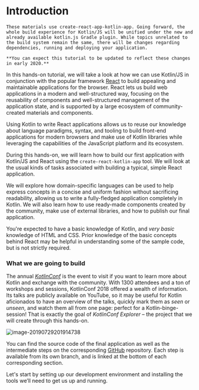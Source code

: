# Introduction

```warning
These materials use create-react-app-kotlin-app. Going forward, the whole build experience for Kotlin/JS will be unified under the new and already available kotlin.js Gradle plugin. While topics unrelated to the build system remain the same, there will be changes regarding dependencies, running and deploying your application.

**You can expect this tutorial to be updated to reflect these changes in early 2020.**
```

In this hands-on tutorial, we will take a look at how we can use Kotlin/JS in conjunction with the popular framework [React](https://reactjs.org/) to build appealing and maintainable applications for the browser. React lets us build web applications in a modern and well-structured way, focusing on the reusability of components and well-structured management of the application state, and is supported by a large ecosystem of community-created materials and components.

Using Kotlin to write React applications allows us to reuse our knowledge about language paradigms, syntax, and tooling to build front-end applications for modern browsers and make use of Kotlin libraries while leveraging the capabilities of the JavaScript platform and its ecosystem.

During this hands-on, we will learn how to build our first application with Kotlin/JS and React using the `create-react-kotlin-app` tool. We will look at the usual kinds of tasks associated with building a typical, simple React application. 

We will explore how domain-specific languages can be used to help express concepts in a concise and uniform fashion without sacrificing readability, allowing us to write a fully-fledged application completely in Kotlin. We will also learn how to use ready-made components created by the community, make use of external libraries, and how to publish our final application.

You're expected to have a basic knowledge of Kotlin, and *very basic* knowledge of HTML and CSS. Prior knowledge of the basic concepts behind React may be helpful in understanding some of the sample code, but is not strictly required.

### What we are going to build

The annual [*KotlinConf*](https://kotlinconf.com/) is the event to visit if you want to learn more about Kotlin and exchange with the community. With 1300 attendees and a ton of workshops and sessions, KotlinConf 2018 offered a wealth of information. Its talks are publicly available on YouTube, so it may be useful for Kotlin aficionados to have an overview of the talks, quickly mark them as *seen* or *unseen*, and watch them all from one page: perfect for a Kotlin-binge-session! That is exactly the goal of *KotlinConf Explorer* – the project that we will create through this hands-on.

![image-20190729201914738](/assets/image-20190729201914738.png)

You can find the source code of the final application as well as the intermediate steps on the corresponding [GitHub](https://github.com/kotlin-hands-on/web-app-react-kotlin-js) repository. Each step is available from its own branch, and is linked at the bottom of each corresponding section.

Let's start by setting up our development environment and installing the tools we’ll need to get us up and running.

